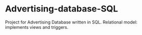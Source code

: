 # Advertising-database-SQL
Project for Advertising Database written in SQL. Relational model: implements views and triggers.
